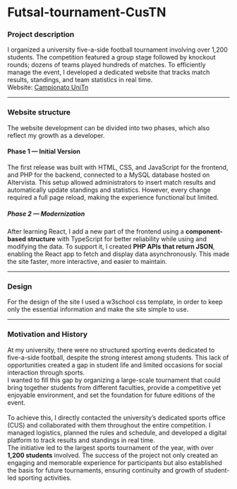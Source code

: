 # Futsal-tournament-CusTN
### Project description
I organized a university five-a-side football tournament involving over 1,200 students. The competition featured a group stage followed by knockout rounds; dozens of teams played hundreds of matches. To efficiently manage the event, I developed a dedicated website that tracks match results, standings, and team statistics in real time. 
<br>Website: <a href="https://campionatounitn.altervista.org/">Campionato UniTn</a>

---

### Website structure
The website development can be divided into two phases, which also reflect my growth as a developer.
#### Phase 1 — Initial Version
The first release was built with HTML, CSS, and JavaScript for the frontend, and PHP for the backend, connected to a MySQL database hosted on Altervista. This setup allowed administrators to insert match results and automatically update standings and statistics. However, every change required a full page reload, making the experience functional but limited.
##### Phase 2 — Modernization
After learning React, I add a new part of the frontend using a <b>component-based structure</b> with TypeScript for better reliability while using and modifying the data. To support it, I created <b>PHP APIs that return JSON</b>, enabling the React app to fetch and display data asynchronously. This made the site faster, more interactive, and easier to maintain.

---
### Design
For the design of the site I used a w3school css template, in order to keep only the essential information and make the site simple to use. 

---
### Motivation and History
At my university, there were no structured sporting events dedicated to five-a-side football, despite the strong interest among students. This lack of opportunities created a gap in student life and limited occasions for social interaction through sports.
<br>I wanted to fill this gap by organizing a large-scale tournament that could bring together students from different faculties, provide a competitive yet enjoyable environment, and set the foundation for future editions of the event.
<br><br>To achieve this, I directly contacted the university’s dedicated sports office (CUS) and collaborated with them throughout the entire competition. I managed logistics, planned the rules and schedule, and developed a digital platform to track results and standings in real time.
<br>The initiative led to the largest sports tournament of the year, with over <strong>1,200 students</strong> involved. The success of the project not only created an engaging and memorable experience for participants but also established the basis for future tournaments, ensuring continuity and growth of student-led sporting activities.
